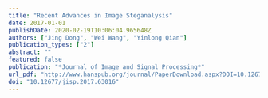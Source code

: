 ```yaml
---
title: "Recent Advances in Image Steganalysis"
date: 2017-01-01
publishDate: 2020-02-19T10:06:04.965648Z
authors: ["Jing Dong", "Wei Wang", "Yinlong Qian"]
publication_types: ["2"]
abstract: ""
featured: false
publication: "*Journal of Image and Signal Processing*"
url_pdf: "http://www.hanspub.org/journal/PaperDownload.aspx?DOI=10.12677/JISP.2017.63016"
doi: "10.12677/jisp.2017.63016"
---
```


